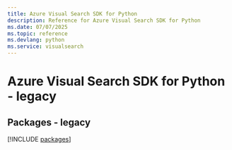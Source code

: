 ```yaml
---
title: Azure Visual Search SDK for Python
description: Reference for Azure Visual Search SDK for Python
ms.date: 07/07/2025
ms.topic: reference
ms.devlang: python
ms.service: visualsearch
---
```

# Azure Visual Search SDK for Python - legacy
## Packages - legacy
[!INCLUDE [packages](visual-search-index.md)]